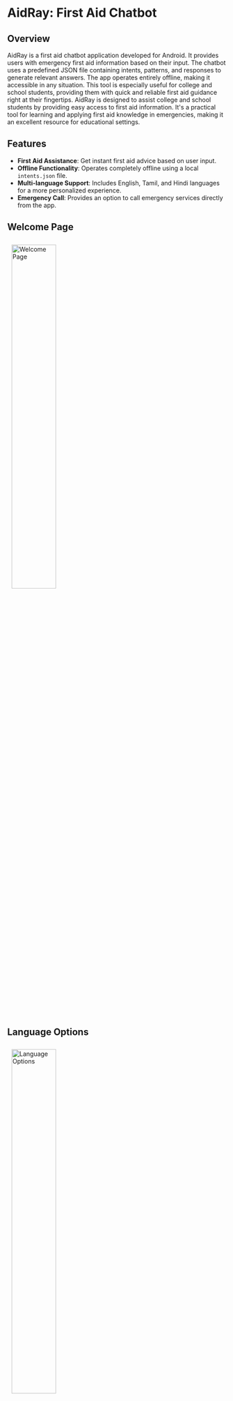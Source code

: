 # AidRay: First Aid Chatbot

## Overview

AidRay is a first aid chatbot application developed for Android. It provides users with emergency first aid information based on their input. The chatbot uses a predefined JSON file containing intents, patterns, and responses to generate relevant answers. The app operates entirely offline, making it accessible in any situation. This tool is especially useful for college and school students, providing them with quick and reliable first aid guidance right at their fingertips.
AidRay is designed to assist college and school students by providing easy access to first aid information. It's a practical tool for learning and applying first aid knowledge in emergencies, making it an excellent resource for educational settings.

## Features

- **First Aid Assistance**: Get instant first aid advice based on user input.
- **Offline Functionality**: Operates completely offline using a local `intents.json` file.
- **Multi-language Support**: Includes English, Tamil, and Hindi languages for a more personalized experience.
- **Emergency Call**: Provides an option to call emergency services directly from the app.
## Welcome Page
<img src="https://github.com/Nidharshana0325/AidRay/blob/main/welcome%20page.jpg?raw=true" alt="Welcome Page" width="45%" style="display:inline-block; margin:10px;"/>

## Language Options
<img src="https://github.com/Nidharshana0325/AidRay/blob/main/language.jpg?raw=true" alt="Language Options" width="45%" style="display:inline-block; margin:10px;"/>

## Hindi
<img src="https://github.com/Nidharshana0325/AidRay/blob/main/hindi.jpg?raw=true" alt="Hindi" width="45%" style="display:inline-block; margin:10px;"/>

## English
<img src="https://github.com/Nidharshana0325/AidRay/blob/main/english.jpg?raw=true" alt="English" width="45%" style="display:inline-block; margin:10px;"/>

## Prerequisites

- **Android Studio**: For building and running the app.
- **Java 8 or higher**: Ensure you have Java 8 or a newer version installed.

## Installation

1. **Clone the Repository**
    ```bash
    git clone https://github.com/your-username/aidray-chatbot.git
    cd aidray-chatbot
    ```

2. **Open the Project**
    - Open Android Studio.
    - Select `File` > `Open` and navigate to the cloned repository.

3. **Sync Gradle**
    - Click on `Sync Project with Gradle Files` to ensure all dependencies are resolved.

4. **Run the App**
    - Connect an Android device or start an emulator.
    - Click on the `Run` button in Android Studio.

## Usage

- **Welcome Screen**
    - Choose your preferred language from the language selection screen.
    - Tap on "Start Chat" to begin interacting with the chatbot.

- **Chat Interface**
    - Type your query related to first aid into the input field and tap "Send."
    - The chatbot will provide responses based on the patterns defined in `intents.json`.

- **Emergency Call**
    - Tap on the "Emergency Call" button to initiate a call to emergency services.

## File Structure

- **`app/src/main/assets/intents.json`**: Contains the intents, patterns, and responses used by the chatbot.
- **`app/src/main/res/layout/activity_chat.xml`**: Layout for the chat interface.
- **`app/src/main/res/layout/activity_main.xml`**: Layout for the main welcome screen.
- **`app/src/main/java/com/example/aidray_bot/ChatActivity.java`**: Java class handling chat interactions.
- **`app/src/main/java/com/example/aidray_bot/MainActivity.java`**: Java class for the welcome screen and language selection.


## Acknowledgments

- Thanks to [Android Developers](https://developer.android.com/) for providing the tools and resources to build Android apps.


